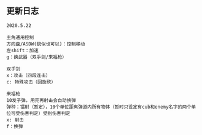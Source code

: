 更新日志
---
    2020.5.22 

    主角通用控制
    方向盘/ASDW(貌似也可以)：控制移动
    左shift：加速
    g：换武器（双手剑/来福枪）
    
    双手剑
    x：攻击（四段连击）
    c: 特殊攻击（回旋砍）
    
    来福枪
    10发子弹，用完再射击会自动换弹
    弹种：镭射（暂定），10个单位距离弹道内所有物体（暂时只设定有cub和enemy名字的两个单位可受伤害判定）受到伤害判定
    x: 射击
    f：换弹
